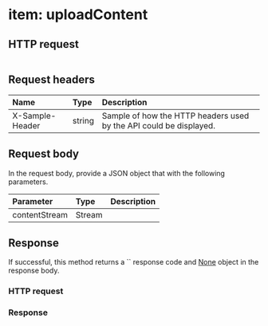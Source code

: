 # item: uploadContent


## HTTP request
```http

```
## Request headers
| Name       | Type | Description|
|:-----------|:------|:----------|
| X-Sample-Header  | string  | Sample of how the HTTP headers used by the API could be displayed.|

## Request body
In the request body, provide a JSON object that with the following parameters.

| Parameter	   | Type	|Description|
|:---------------|:--------|:-----------|
|contentStream|Stream||

## Response
If successful, this method returns a `` response code and [None](../resources/none.md) object in the response body.
### HTTP request
### Response

